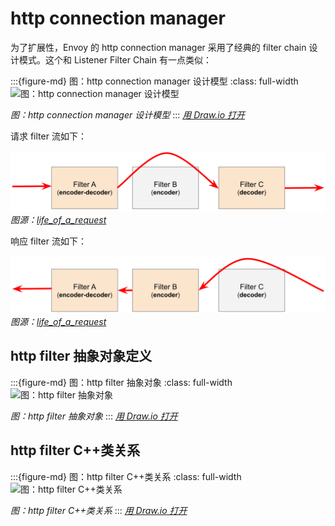 # http connection manager

为了扩展性，Envoy 的 http connection manager 采用了经典的 filter chain 设计模式。这个和 Listener Filter Chain 有一点类似：

:::{figure-md} 图：http connection manager 设计模型
:class: full-width 
<img src="/ch2-envoy/arch/http/http-connection-manager/http-connection-manager.assets/http-connection-manager.drawio.svg" alt="图：http connection manager 设计模型">

*图：http connection manager 设计模型*
:::
*[用 Draw.io 打开](https://app.diagrams.net/#Uhttps%3A%2F%2Fistio-insider.mygraphql.com%2Fzh_CN%2Flatest%2F_images%2Fhttp-connection-manager.drawio.svg)*


请求 filter 流如下：

![](./http-connection-manager.assets/lor-http-decode.svg)
*图源：[life_of_a_request](https://www.envoyproxy.io/docs/envoy/latest/intro/life_of_a_request#http-filter-chain-processing)*

响应 filter 流如下：

![](./http-connection-manager.assets/lor-http-encode.svg)
*图源：[life_of_a_request](https://www.envoyproxy.io/docs/envoy/latest/intro/life_of_a_request#http-filter-chain-processing)*



## http filter 抽象对象定义

:::{figure-md} 图：http filter 抽象对象
:class: full-width
<img src="/ch2-envoy/arch/http/http-connection-manager/http-connection-manager.assets/http-filter-abstract.drawio.svg" alt="图：http filter 抽象对象">

*图：http filter 抽象对象*
:::
*[用 Draw.io 打开](https://app.diagrams.net/#Uhttps%3A%2F%2Fistio-insider.mygraphql.com%2Fzh_CN%2Flatest%2F_images%2Fhttp-filter-abstract.drawio.svg)*


## http filter C++类关系

:::{figure-md} 图：http filter C++类关系
:class: full-width
<img src="/ch2-envoy/arch/http/http-connection-manager/http-connection-manager.assets/http-filter-code-oop.drawio.svg" alt="图：http filter C++类关系">

*图：http filter C++类关系*
:::
*[用 Draw.io 打开](https://app.diagrams.net/#Uhttps%3A%2F%2Fistio-insider.mygraphql.com%2Fzh_CN%2Flatest%2F_images%2Fhttp-filter-code-oop.drawio.svg)*


